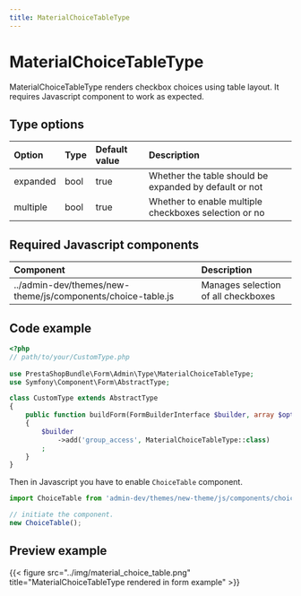 ```yaml
---
title: MaterialChoiceTableType
---
```


# MaterialChoiceTableType

MaterialChoiceTableType renders checkbox choices using table layout. It requires Javascript component to work as expected.

## Type options

| Option   | Type | Default value | Description                                            |
|:---------|:-----|:--------------|:-------------------------------------------------------|
| expanded | bool | true          | Whether the table should be expanded by default or not |
| multiple | bool | true          | Whether to enable multiple checkboxes selection or no  |


## Required Javascript components
| Component                                                   | Description                         |
|:------------------------------------------------------------|:------------------------------------|
| ../admin-dev/themes/new-theme/js/components/choice-table.js | Manages selection of all checkboxes |

## Code example

```php
<?php
// path/to/your/CustomType.php
    
use PrestaShopBundle\Form\Admin\Type\MaterialChoiceTableType;
use Symfony\Component\Form\AbstractType;

class CustomType extends AbstractType
{
    public function buildForm(FormBuilderInterface $builder, array $options)
    {
        $builder
            ->add('group_access', MaterialChoiceTableType::class)
        ;
    }
}
```
Then in Javascript you have to enable `ChoiceTable` component.

```javascript
import ChoiceTable from 'admin-dev/themes/new-theme/js/components/choice-table';

// initiate the component.
new ChoiceTable();
```

## Preview example

{{< figure src="../img/material_choice_table.png" title="MaterialChoiceTableType rendered in form example" >}}

